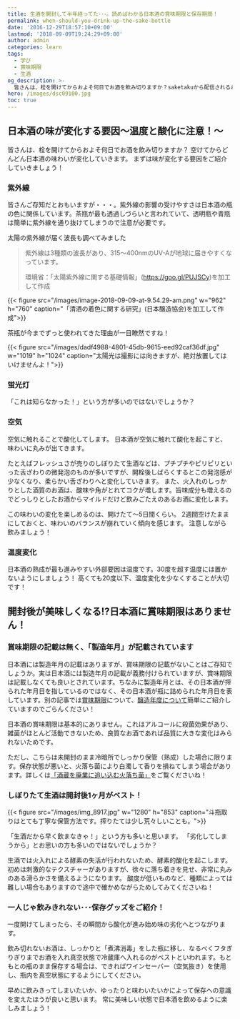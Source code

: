 ```yaml
---
title: 生酒を開封して半年経ってた･･･。読めばわかる日本酒の賞味期限と保存期間！
permalink: when-should-you-drink-up-the-sake-bottle
date: '2016-12-29T18:57:10+09:00'
lastmod: '2018-09-09T19:24:29+09:00'
author: admin
categories: learn
tags:
  - 学び
  - 賞味期限
  - 生酒
og_description: >-
  皆さんは、栓を開けてからおよそ何日でお酒を飲み切りますか？saketakuから配信されるお酒に関するニュースレターには、「開栓◯日後が一番美味しく感じられました」と記載されていることもありますよね。開栓後、味わいが変わるのはどうしてなのでしょうか？ポイントは2週間。超えるか否かで味わいのバランスに影響が現れます。その傾向も本記事で伝授。甘味・うま味・酸味・苦味・渋味・刺激のバランス感が崩れてしまうことがあります。そういったお酒は酸度が低い可能性もあります。お酒の味わいのバランスが崩れるときは、お酒に入っている成分に左右されるのですね。
hero: /images/dsc09100.jpg
toc: true
---
```

## 日本酒の味が変化する要因〜温度と酸化に注意！〜

皆さんは、栓を開けてからおよそ何日でお酒を飲み切りますか？
空けてからどんどん日本酒の味わいが変化していきます。
まずは味が変化する要因をご紹介していきましょう！

### 紫外線

皆さんご存知だとおもいますが・・・。紫外線の影響の受けやすさは日本酒の瓶の色に関係しています。茶瓶が最も透過しづらいと言われていて、透明瓶や青瓶は簡単に紫外線を通り抜けてしまうので注意が必要です。

太陽の紫外線が届く波長も調べてみました

> 紫外線は3種類の波長があり、315〜400nmのUV-Aが地球に届きやすくなっています。
>
> 環境省：「太陽紫外線に関する基礎情報」(https://goo.gl/PUJSCy)を加工して作成

{{< figure src="/images/image-2018-09-09-at-9.54.29-am.png" w="962" h="760" caption="「清酒の着色に関する研究」(日本醸造協会)を加工して作成">}}

茶瓶が今までずっと使われてきた理由が一目瞭然ですね！


{{< figure src="/images/dadf4988-4801-45db-9615-eed92caf36df.jpg" w="1019" h="1024" caption="太陽光は撮影には向きますが、絶対放置してはいけませんよ！">}}

### 蛍光灯

「これは知らなかった！」という方が多いのではないでしょうか？


### 空気

空気に触れることで酸化してします。
日本酒が空気に触れて酸化を起こすと、味わいに丸みが出てきます。

たとえばフレッシュさが売りのしぼりたて生酒などは、プチプチやピリピリといった舌ざわりの微発泡のものが多いですが、開栓後しばらくするとこの発泡感が少なくなり、柔らかい舌ざわりへと変化していきます。
また、火入れのしっかりとした酒質のお酒は、酸味や角がとれてコクが増します。旨味成分も増えるのでどっしりとしたお酒からマイルドだけど飲みごたえのあるお酒に変化します。

この味わいの変化を楽しめるのは、開けたて〜5日間くらい。
2週間空けたままにしておくと、味わいのバランスが崩れていく傾向を感じます。
注意しながら飲みましょう！

### 温度変化

日本酒の熟成が最も進みやすい外部要因は温度です。30度を超す温度には置かないようにしましょう！
高くても20度以下、温度変化を少なくすることが大切です！

## 開封後が美味しくなる!?日本酒に賞味期限はありません！

### 賞味期限の記載は無く、「製造年月」が記載されています

日本酒には製造年月の記載はありますが、賞味期限の記載がないことはご存知でしょうか。実は日本酒には製造年月の記載が義務付けられていますが、賞味期限は記載しなくても良いとされています。ちなみに製造年月とは、その日本酒が搾られた年月日を指しているのではなく、その日本酒が瓶に詰められた年月日を表しています。別の記事では[賞味期限](https://lab.saketaku.com/p/-nihonshu-study-date/)について、[醸造年度について](https://lab.saketaku.com/p/what-is-by/)簡単にご紹介していますのでごらんください！

日本酒の賞味期限は基本的にありません。これはアルコールに殺菌効果があり、雑菌がほとんど活動できないため、良質なお酒であれば品質に大きな変化はみられないためです。

ただし、こちらは未開封のまま冷暗所でしっかり保管（熟成）した場合に限ります。保存状態が悪いと、火落ち菌により白濁して香りを損ねてしまう場合があります。詳しくは[「酒蔵を廃業に追い込む火落ち菌」](https://lab.saketaku.com/p/bacteria-spoilage-of-sake/)をご覧くださいね！

### しぼりたて生酒は開封後1ヶ月がベスト！

{{< figure src="/images/img_8917.jpg" w="1280" h="853" caption="斗瓶取りはとても丁寧な保管方法です。搾りたては少し荒々しいことも。">}}

「生酒だから早く飲まなきゃ！」という方も多いと思います。
「劣化してしまうから」とお思いの方も多いのではないでしょうか？

生酒では火入れによる酵素の失活が行われないため、酵素的酸化を起こします。
初めは刺激的なテクスチャーがありますが、徐々に落ち着きを見せ、非常に丸みのある滑らかさを備えるようになります。
酸度が低いものなど、種類によっては難しい場合もありますので途中で確かめながらためしてみてくださいね！

### 一人じゃ飲みきれない･･･保存グッズをご紹介！

一度開けてしまったら、その瞬間から酸化が進み始め味の劣化へとつながります。

飲み切れないお酒は、しっかりと「煮沸消毒」をした瓶に移し、なるべくフタぎりぎりまでお酒を入れ真空状態で冷蔵庫へ入れるのがベストといわれます。もともとの瓶のまま保存する場合は、できればワインセーバー（空気抜き）を使用し、瓶内を真空状態にするようにしてください。

早めに飲みきってしまいたいか、ゆったりと味わいたいかによって保存への意識を変えたほうが良いと思います。
常に美味しい状態で日本酒を飲めるように楽しみましょう！
